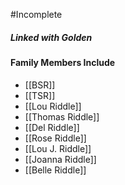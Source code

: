 #Incomplete 

##### Linked with Golden

#### Family Members Include
- [[BSR]]
- [[TSR]]
- [[Lou Riddle]]
- [[Thomas Riddle]]
- [[Del Riddle]]
- [[Rose Riddle]]
-  [[Lou J. Riddle]]
- [[Joanna Riddle]]
- [[Belle Riddle]]
